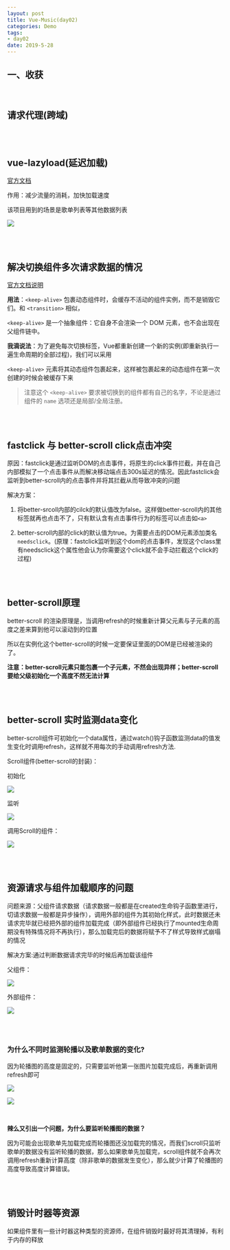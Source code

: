 ```yaml
---
layout: post
title: Vue-Music(day02)
categories: Demo
tags: 
- day02
date: 2019-5-28 
---
```




##  一、收获

<br>

## 请求代理(跨域)



<br>

<br>

## vue-lazyload(延迟加载)

[官方文档](https://github.com/hilongjw/vue-lazyload)

作用：减少流量的消耗，加快加载速度

该项目用到的场景是歌单列表等其他数据列表

![](/blogimg/VueMusic/pc4.png)

<br>

<br>

## 解决切换组件多次请求数据的情况

[官方文档说明](https://cn.vuejs.org/v2/guide/components-dynamic-async.html#在动态组件上使用-keep-alive)

**用法**：`<keep-alive>` 包裹动态组件时，会缓存不活动的组件实例，而不是销毁它们。和 `<transition>` 相似，

`<keep-alive>` 是一个抽象组件：它自身不会渲染一个 DOM 元素，也不会出现在父组件链中。

**我滴说法**：为了避免每次切换标签，Vue都重新创建一个新的实例(即重新执行一遍生命周期的全部过程)，我们可以采用

`<keep-alive>` 元素将其动态组件包裹起来，这样被包裹起来的动态组件在第一次创建的时候会被缓存下来

> 注意这个 `<keep-alive>` 要求被切换到的组件都有自己的名字，不论是通过组件的 `name` 选项还是局部/全局注册。

<br>

<br>

## fastclick 与 better-scroll click点击冲突

原因：fastclick是通过监听DOM的点击事件，将原生的click事件拦截，并在自己内部模拟了一个点击事件从而解决移动端点击300s延迟的情况。因此fastclick会监听到better-scroll内的点击事件并将其拦截从而导致冲突的问题

解决方案：

1. 将better-srcoll内部的cilck的默认值改为false。这样做better-scroll内的其他标签就再也点击不了，只有默认含有点击事件行为的标签可以点击如`<a>`

2. better-scroll内部的click的默认值为true。为需要点击的DOM元素添加类名`needsclick`。(原理：fastclick监听到这个dom的点击事件，发现这个class里有needsclick这个属性他会认为你需要这个click就不会手动拦截这个click的过程)

<br>

<br>

## better-scroll原理

better-scroll 的渲染原理是，当调用refresh的时候重新计算父元素与子元素的高度之差来算到他可以滚动到的位置

所以在实例化这个better-scroll的时候一定要保证里面的DOM是已经被渲染的了。

**注意：better-scroll元素只能包裹一个子元素，不然会出现异样；better-scroll要给父级初始化一个高度不然无法计算**

<br>

<br>

## better-scroll 实时监测data变化

better-scroll组件可初始化一个data属性，通过watch()钩子函数监测data的值发生变化时调用refresh，这样就不用每次的手动调用refresh方法.

Scroll组件(better-scroll的封装)：

初始化

![](/blogimg/VueMusic/pc7.png)

监听

![](/blogimg/VueMusic/pc8.png)

调用Scroll的组件：

![](/blogimg/VueMusic/pc9.png)

<br>

<br>

## 资源请求与组件加载顺序的问题

问题来源：父组件请求数据（请求数据一般都是在created生命钩子函数里进行，切请求数据一般都是异步操作），调用外部的组件为其初始化样式，此时数据还未请求完毕就已经把外部的组件加载完成（即外部组件已经执行了mounted生命周期没有特殊情况将不再执行），那么加载完后的数据将赋予不了样式导致样式崩塌的情况

解决方案:通过判断数据请求完毕的时候后再加载该组件

父组件：

![](/blogimg/VueMusic/pc5.png)

外部组件：

![](/blogimg/VueMusic/pc6.png)

<br>

<br>

### 为什么不同时监测轮播以及歌单数据的变化?

因为轮播图的高度是固定的，只需要监听他第一张图片加载完成后，再重新调用refresh即可

![](/blogimg/VueMusic/pc10.png)

![](/blogimg/VueMusic/pc11.png)

<br>

**辣么又引出一个问题，为什么要监听轮播图的数据？**

因为可能会出现歌单先加载完成而轮播图还没加载完的情况，而我们scroll只监听歌单的数据没有监听轮播的数据，那么如果歌单先加载完，scroll组件就不会再次调用refresh重新计算高度（除非歌单的数据发生变化），那么就少计算了轮播图的高度导致高度计算错误。

<br>

<br>

## 销毁计时器等资源

如果组件里有一些计时器这种类型的资源师，在组件销毁时最好将其清理掉，有利于内存的释放






